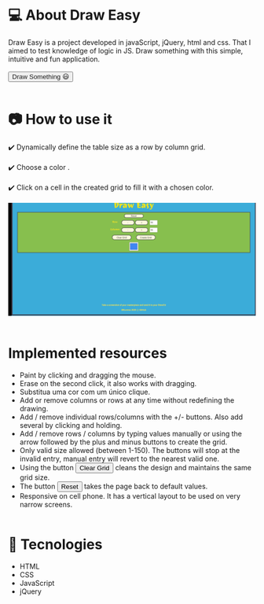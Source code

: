 # 💻 About Draw Easy

  Draw Easy is a project developed in javaScript, jQuery, html and css. That I aimed to test knowledge of logic in JS. Draw something with this simple, intuitive and fun application.<br><br>
  <button><a href="https://brlorena.github.io/Draw_Easy_JS/" target="_blank" style="text-decoration: none;">Draw Something 😃</a></button><br><br>
  
# 📷 How to use it

 ✔️ Dynamically define the table size as a row by column grid.<br><br>
 ✔️ Choose a color .<br><br>
 ✔️ Click on a cell in the created grid to fill it with a chosen color. <br><br>
 <img src="img/gifdrawEasy.gif"><br><br>

# Implemented resources

- Paint by clicking and dragging the mouse.<br>
- Erase on the second click, it also works with dragging.<br>
- Substitua uma cor com um único clique.<br>
- Add or remove columns or rows at any time without redefining the drawing.<br>
- Add / remove individual rows/columns with the +/- buttons. Also add several by clicking and holding.<br>
- Add / remove rows / columns by typing values ​​manually or using the arrow followed by the plus and minus buttons to create the grid.<br>
- Only valid size allowed (between 1-150). The buttons will stop at the invalid entry, manual entry will revert to the nearest valid one.<br>
- Using the button <button>Clear Grid</button> cleans the design and maintains the same grid size.<br>
- The button <button>Reset </button> takes the page back to default values.<br>
- Responsive on cell phone. It has a vertical layout to be used on very narrow screens.
<br><br>

# 🚀 Tecnologies

- HTML
- CSS
- JavaScript
- jQuery